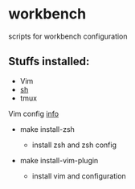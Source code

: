 # workbench
scripts for workbench configuration

## Stuffs installed:

* Vim
* [sh](my.zsh/zshrc)
* tmux 


Vim config [info](my.vim)


* make install-zsh
    - install zsh and zsh config

* make install-vim-plugin
    - install vim and configuration

